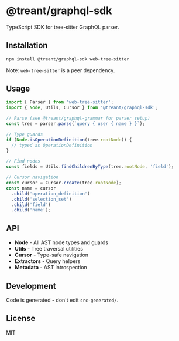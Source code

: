 # @treant/graphql-sdk

TypeScript SDK for tree-sitter GraphQL parser.

## Installation

```bash
npm install @treant/graphql-sdk web-tree-sitter
```

Note: `web-tree-sitter` is a peer dependency.

## Usage

```typescript
import { Parser } from 'web-tree-sitter';
import { Node, Utils, Cursor } from '@treant/graphql-sdk';

// Parse (see @treant/graphql-grammar for parser setup)
const tree = parser.parse(`query { user { name } }`);

// Type guards
if (Node.isOperationDefinition(tree.rootNode)) {
  // typed as OperationDefinition
}

// Find nodes
const fields = Utils.findChildrenByType(tree.rootNode, 'field');

// Cursor navigation
const cursor = Cursor.create(tree.rootNode);
const name = cursor
  .child('operation_definition')
  .child('selection_set')
  .child('field')
  .child('name');
```

## API

- **Node** - All AST node types and guards
- **Utils** - Tree traversal utilities
- **Cursor** - Type-safe navigation
- **Extractors** - Query helpers
- **Metadata** - AST introspection

## Development

Code is generated - don't edit `src-generated/`.

## License

MIT